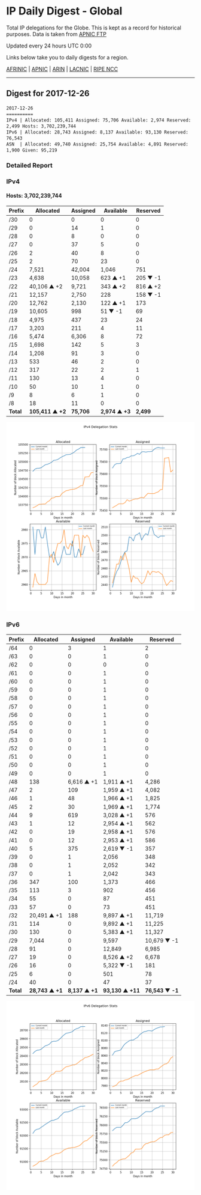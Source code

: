 # IP Daily Digest - Global

Total IP delegations for the Globe. This is kept as a record for historical purposes. Data is taken from [APNIC FTP](https://ftp.apnic.net/)

Updated every 24 hours UTC 0:00

Links below take you to daily digests for a region.

[AFRINIC](./archives/AFRINIC/) | [APNIC](./archives/APNIC/) | [ARIN](./archives/ARIN/) | [LACNIC](./archives/LACNIC/) | [RIPE NCC](./archives/RIPE_NCC/)

---

## Digest for 2017-12-26
```
2017-12-26
==========
IPv4 | Allocated: 105,411 Assigned: 75,706 Available: 2,974 Reserved: 2,499 Hosts: 3,702,239,744
IPv6 | Allocated: 28,743 Assigned: 8,137 Available: 93,130 Reserved: 76,543
ASN  | Allocated: 49,740 Assigned: 25,754 Available: 4,891 Reserved: 1,900 Given: 95,219
```

### Detailed Report

### IPv4

#### Hosts: **3,702,239,744**

| Prefix | Allocated | Assigned | Available | Reserved |
| ----- | ----- | ----- | ----- | ----- |
| /30 | 0 | 0 | 0 | 0 |
| /29 | 0 | 14 | 1 | 0 |
| /28 | 0 | 8 | 0 | 0 |
| /27 | 0 | 37 | 5 | 0 |
| /26 | 2 | 40 | 8 | 0 |
| /25 | 2 | 70 | 23 | 0 |
| /24 | 7,521 | 42,004 | 1,046 | 751 |
| /23 | 4,638 | 10,058 | 623 ▲ +1 | 205 ▼ -1 |
| /22 | 40,106 ▲ +2 | 9,721 | 343 ▲ +2 | 816 ▲ +2 |
| /21 | 12,157 | 2,750 | 228 | 158 ▼ -1 |
| /20 | 12,762 | 2,130 | 122 ▲ +1 | 173 |
| /19 | 10,605 | 998 | 51 ▼ -1 | 69 |
| /18 | 4,975 | 437 | 23 | 24 |
| /17 | 3,203 | 211 | 4 | 11 |
| /16 | 5,474 | 6,306 | 8 | 72 |
| /15 | 1,698 | 142 | 5 | 3 |
| /14 | 1,208 | 91 | 3 | 0 |
| /13 | 533 | 46 | 2 | 0 |
| /12 | 317 | 22 | 2 | 1 |
| /11 | 130 | 13 | 4 | 0 |
| /10 | 50 | 10 | 1 | 0 |
| /9 | 8 | 6 | 1 | 0 |
| /8 | 18 | 11 | 0 | 0 |
| **Total** | **105,411 ▲ +2** | **75,706** | **2,974 ▲ +3** | **2,499** |

![ipv4-stats](ipv4-figure.png)

### IPv6

| Prefix | Allocated | Assigned | Available | Reserved |
| ----- | ----- | ----- | ----- | ----- |
| /64 | 0 | 3 | 1 | 2 |
| /63 | 0 | 0 | 1 | 0 |
| /62 | 0 | 0 | 0 | 0 |
| /61 | 0 | 0 | 1 | 0 |
| /60 | 0 | 0 | 1 | 0 |
| /59 | 0 | 0 | 1 | 0 |
| /58 | 0 | 0 | 1 | 0 |
| /57 | 0 | 0 | 1 | 0 |
| /56 | 0 | 0 | 1 | 0 |
| /55 | 0 | 0 | 1 | 0 |
| /54 | 0 | 0 | 1 | 0 |
| /53 | 0 | 0 | 1 | 0 |
| /52 | 0 | 0 | 1 | 0 |
| /51 | 0 | 0 | 1 | 0 |
| /50 | 0 | 0 | 1 | 0 |
| /49 | 0 | 0 | 1 | 0 |
| /48 | 138 | 6,616 ▲ +1 | 1,911 ▲ +1 | 4,286 |
| /47 | 2 | 109 | 1,959 ▲ +1 | 4,082 |
| /46 | 1 | 48 | 1,966 ▲ +1 | 1,825 |
| /45 | 2 | 30 | 1,969 ▲ +1 | 1,774 |
| /44 | 9 | 619 | 3,028 ▲ +1 | 576 |
| /43 | 1 | 12 | 2,954 ▲ +1 | 562 |
| /42 | 0 | 19 | 2,958 ▲ +1 | 576 |
| /41 | 0 | 12 | 2,953 ▲ +1 | 586 |
| /40 | 5 | 375 | 2,619 ▼ -1 | 357 |
| /39 | 0 | 1 | 2,056 | 348 |
| /38 | 0 | 1 | 2,052 | 342 |
| /37 | 0 | 1 | 2,042 | 343 |
| /36 | 347 | 100 | 1,373 | 466 |
| /35 | 113 | 3 | 902 | 456 |
| /34 | 55 | 0 | 87 | 451 |
| /33 | 57 | 0 | 73 | 451 |
| /32 | 20,491 ▲ +1 | 188 | 9,897 ▲ +1 | 11,719 |
| /31 | 114 | 0 | 9,892 ▲ +1 | 11,225 |
| /30 | 130 | 0 | 5,383 ▲ +1 | 11,327 |
| /29 | 7,044 | 0 | 9,597 | 10,679 ▼ -1 |
| /28 | 91 | 0 | 12,849 | 6,985 |
| /27 | 19 | 0 | 8,526 ▲ +2 | 6,678 |
| /26 | 16 | 0 | 5,322 ▼ -1 | 181 |
| /25 | 6 | 0 | 501 | 78 |
| /24 | 40 | 0 | 47 | 37 |
| **Total** | **28,743 ▲ +1** | **8,137 ▲ +1** | **93,130 ▲ +11** | **76,543 ▼ -1** |

![ipv6-stats](ipv6-figure.png)